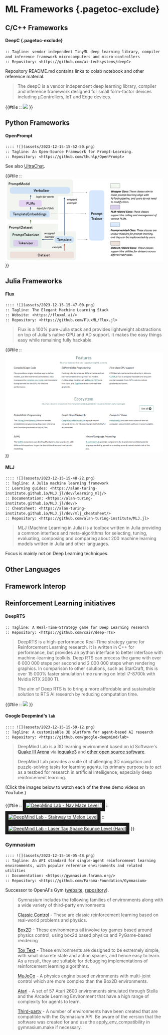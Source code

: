 # ML Frameworks {.pagetoc-exclude}


## C/C++ Frameworks

#### DeepC {.pagetoc-exclude}

```info
:: Tagline: vendor independent TinyML deep learning library, compiler and inference framework microcomputers and micro-controllers
:: Repository: <https://github.com/ai-techsystems/deepC>
```
Repository README.md contains links to colab notebook and other reference material.

> The deepC is a vendor independent deep learning library, compiler and inference framework designed for small form-factor devices including μControllers, IoT and Edge devices.

{{#tile
:: ![](https://github.com/ai-techsystems/deepC/blob/master/misc/dnnCompilerArch.jpg?raw=true)
}}


## Python Frameworks


#### OpenPrompt

```info
:::: ![](assets/2023-12-15-15-52-50.png)
:: Tagline: An Open-Source Framework for Prompt-Learning.
:: Repository: <https://github.com/thunlp/OpenPrompt>
```

See also [UltraChat](https://github.com/thunlp/UltraChat).

{{#tile
:: ![](assets/2023-12-15-15-51-15.png)
}}

## Julia Frameworks

#### Flux

```info
:::: ![](assets/2023-12-15-15-47-00.png)
:: Tagline: The Elegant Machine Learning Stack
:: Website: <https://fluxml.ai/>
:: Repository: <https://github.com/FluxML/Flux.jl>
```

> Flux is a 100% pure-Julia stack and provides lightweight abstractions on top of Julia's native GPU and AD support. It makes the easy things easy while remaining fully hackable.

{{#tile
:: ![](assets/2023-12-15-15-46-51.png)
}}


#### MLJ

```info
:::: ![](assets/2023-12-15-15-48-22.png)
:: Tagline: A Julia machine learning framework
:: Learning guides: <https://alan-turing-institute.github.io/MLJ.jl/dev/learning_mlj/>
:: Documentation: <https://alan-turing-institute.github.io/MLJ.jl/dev/>
:: Cheatsheet: <https://alan-turing-institute.github.io/MLJ.jl/dev/mlj_cheatsheet/>
:: Repository: <https://github.com/alan-turing-institute/MLJ.jl>
```

> MLJ (Machine Learning in Julia) is a toolbox written in Julia providing a common interface and meta-algorithms for selecting, tuning, evaluating, composing and comparing about 200 machine learning models written in Julia and other languages.

Focus is mainly not on Deep Learning techniques.


## Other Languages


## Framework Interop



## Reinforcement Learning initiatives

#### DeepRTS
```info
:: Tagline: A Real-Time-Strategy game for Deep Learning research
:: Repository: <https://github.com/cair/deep-rts>
```

> DeepRTS is a high-performance Real-TIme strategy game for Reinforcement Learning research. It is written in C++ for performance, but provides an python interface to better interface with machine-learning toolkits. Deep RTS can process the game with over 6 000 000 steps per second and 2 000 000 steps when rendering graphics. In comparison to other solutions, such as StarCraft, this is over 15 000% faster simulation time running on Intel i7-8700k with Nvidia RTX 2080 TI.
> 
> The aim of Deep RTS is to bring a more affordable and sustainable solution to RTS AI research by reducing computation time.

{{#tile 
:: ![](https://github.com/cair/deep-rts/blob/main/docs/images/deeprts_gif.gif?raw=true)
}}

#### Google Deepmind's `lab`

```info
:::: ![](assets/2023-12-15-15-59-12.png)
:: Tagline: A customisable 3D platform for agent-based AI research
:: Repository: <https://github.com/google-deepmind/lab>
```

> DeepMind Lab is a 3D learning environment based on id Software's [Quake III Arena](https://github.com/id-Software/Quake-III-Arena) via [ioquake3](https://github.com/ioquake/ioq3) and [other open source software](https://github.com/google-deepmind/lab?tab=readme-ov-file#upstream-sources).
>
> DeepMind Lab provides a suite of challenging 3D navigation and puzzle-solving tasks for learning agents. Its primary purpose is to act as a testbed for research in artificial intelligence, especially deep reinforcement learning.

(Click the images below to watch each of the three demo videos on YouTube.)

{{#tile
:: <a href="https://www.youtube.com/watch?v=M40rN7afngY" rel="nofollow"><img src="https://camo.githubusercontent.com/56f728a666f9070f8110759bc76b782258ac8bd49db57b38e54591eca0e35a5e/687474703a2f2f696d672e796f75747562652e636f6d2f76692f4d3430724e3761666e67592f302e6a7067" alt="DeepMind Lab - Nav Maze Level 1" width="240" height="180" border="10" data-canonical-src="http://img.youtube.com/vi/M40rN7afngY/0.jpg" style="max-width: 100%;"></a>
:: <a href="https://www.youtube.com/watch?v=gC_e8AHzvOw" rel="nofollow"><img src="https://camo.githubusercontent.com/7185415a6d42b83ea8b15dad24bff98a52a93827615c4ef6ba8b04c9f8574022/687474703a2f2f696d672e796f75747562652e636f6d2f76692f67435f653841487a764f772f302e6a7067" alt="DeepMind Lab - Stairway to Melon Level" width="240" height="180" border="10" data-canonical-src="http://img.youtube.com/vi/gC_e8AHzvOw/0.jpg" style="max-width: 100%;"></a>
:: <a href="https://www.youtube.com/watch?v=7syZ42HWhHE" rel="nofollow"><img src="https://camo.githubusercontent.com/28bbab3cd4e8ec65c39ae98e5c041aa2e07ca5a48f2a2b7452e9a1d135e434f9/687474703a2f2f696d672e796f75747562652e636f6d2f76692f3773795a343248576848452f302e6a7067" alt="DeepMind Lab - Laser Tag Space Bounce Level (Hard)" width="240" height="180" border="10" data-canonical-src="http://img.youtube.com/vi/7syZ42HWhHE/0.jpg" style="max-width: 100%;"></a>
}}


### Gymnasium

```info
:::: ![](assets/2023-12-15-16-05-48.png)
:: Tagline: An API standard for single-agent reinforcement learning environments, with popular reference environments and related utilities
:: Documentation: <https://gymnasium.farama.org/>
:: Repository: <https://github.com/Farama-Foundation/Gymnasium>
```

Successor to OpenAI's Gym ([website](https://www.gymlibrary.dev/), [repository](https://github.com/openai/gym)).

> Gymnasium includes the following families of environments along with a wide variety of third-party environments
> 
> [Classic Control](https://gymnasium.farama.org/environments/classic_control/) - These are classic reinforcement learning based on real-world problems and physics.
> 
> [Box2D](https://gymnasium.farama.org/environments/box2d/) - These environments all involve toy games based around physics control, using box2d based physics and PyGame-based rendering
> 
> [Toy Text](https://gymnasium.farama.org/environments/toy_text/) - These environments are designed to be extremely simple, with small discrete state and action spaces, and hence easy to learn. As a result, they are suitable for debugging implementations of reinforcement learning algorithms.
> 
> [MuJoCo](https://gymnasium.farama.org/environments/mujoco/) - A physics engine based environments with multi-joint control which are more complex than the Box2D environments.
> 
> [Atari](https://gymnasium.farama.org/environments/atari/) - A set of 57 Atari 2600 environments simulated through Stella and the Arcade Learning Environment that have a high range of complexity for agents to learn.
> 
> [Third-party](https://gymnasium.farama.org/environments/third_party_environments/) - A number of environments have been created that are compatible with the Gymnasium API. Be aware of the version that the software was created for and use the apply_env_compatibility in gymnasium.make if necessary.


